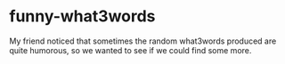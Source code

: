 # funny-what3words
My friend noticed that sometimes the random what3words produced are quite humorous, so we wanted to see if we could find some more.
